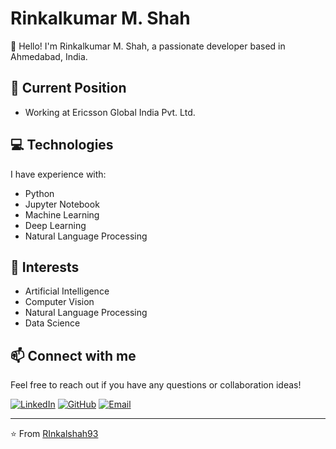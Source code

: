 # Rinkalkumar M. Shah

👋 Hello! I'm Rinkalkumar M. Shah, a passionate developer based in Ahmedabad, India.

## 🏢 Current Position
- Working at Ericsson Global India Pvt. Ltd.

## 💻 Technologies

I have experience with:
- Python
- Jupyter Notebook
- Machine Learning
- Deep Learning
- Natural Language Processing

## 🌟 Interests

- Artificial Intelligence
- Computer Vision
- Natural Language Processing
- Data Science

## 📫 Connect with me

Feel free to reach out if you have any questions or collaboration ideas!

[![LinkedIn](https://img.shields.io/badge/LinkedIn-0077B5?style=for-the-badge&logo=linkedin&logoColor=white)](https://www.linkedin.com/in/rinkalkumar4/)
[![GitHub](https://img.shields.io/badge/GitHub-100000?style=for-the-badge&logo=github&logoColor=white)](https://github.com/RInkalshah93)
[![Email](https://img.shields.io/badge/Email-D14836?style=for-the-badge&logo=gmail&logoColor=white)](mailto:rinkalshah13293@gmail.com)

---

⭐️ From [RInkalshah93](https://github.com/RInkalshah93)
